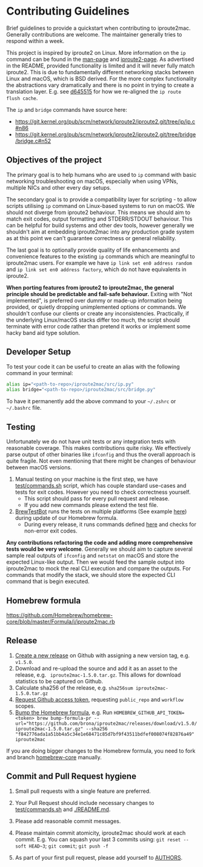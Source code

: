 # Contributing Guidelines

Brief guidelines to provide a quickstart when contributing to iproute2mac. Generally contributions are welcome. The maintainer generally tries to respond within a week.

This project is inspired by iproute2 on Linux. More information on the `ip` command can be found in the [man-page](https://man7.org/linux/man-pages/man8/ip.8.html) and [iproute2-page](http://www.policyrouting.org/iproute2.doc.html). As advertised in the README, provided functionality is limited and it will never fully match iproute2. This is due to fundamentally different networking stacks between Linux and macOS, which is BSD derived. For the more complex functionality the abstractions vary dramatically and there is no point in trying to create a translation layer. E.g. see [d645515](https://github.com/brona/iproute2mac/commit/d64551516147d9be06eef49afc5c45ef601b8e7f) for how we re-aligned the `ip route flush cache`.

The `ip` and `bridge` commands have source here:
* https://git.kernel.org/pub/scm/network/iproute2/iproute2.git/tree/ip/ip.c#n86
* https://git.kernel.org/pub/scm/network/iproute2/iproute2.git/tree/bridge/bridge.c#n52

## Objectives of the project

The primary goal is to help humans who are used to `ip` command with basic networking troubleshooting on macOS, especially when using VPNs, multiple NICs and other every day setups.

The secondary goal is to provide a compatibility layer for scripting - to allow scripts utilising `ip` command on Linux-based systems to run on macOS. We should not diverge from iproute2 behaviour. This means we should aim to match exit codes, output formatting and STDERR/STDOUT behaviour. This can be helpful for build systems and other dev tools, however generally we shouldn't aim at embedding iproute2mac into any production grade system as at this point we can't guarantee correctness or general reliability.

The last goal is to optionally provide quality of life enhancements and convenience features to the existing `ip` commands which are meaningful to iproute2mac users. For example we have `ip link set en0 address random` and `ip link set en0 address factory`, which do not have equivalents in iproute2.

**When porting features from iproute2 to iproute2mac, the general principle should be predictable and fail-safe behaviour.** Exiting with "Not implemented", is preferred over dummy or made-up information being provided, or quietly dropping unimplemented options or commands. We shouldn't confuse our clients or create any inconsistencies. Practically, if the underlying Linux/macOS stacks differ too much, the script should terminate with error code rather than pretend it works or implement some hacky band aid type solution.

## Developer Setup
To test your code it can be useful to create an alias with the following command in your terminal:
```bash
alias ip="<path-to-repo>/iproute2mac/src/ip.py"
alias bridge="<path-to-repo>/iproute2mac/src/bridge.py"
```
To have it permanently add the above command to your `~/.zshrc` or `~/.bashrc` file.

## Testing

Unfortunately we do not have unit tests or any integration tests with reasonable coverage. This makes contributions quite risky. We effectively parse output of other binaries like `ifconfig` and thus the overall approach is quite fragile. Not even mentioning that there might be changes of behaviour between macOS versions.

1. Manual testing on your machine is the first step, we have [test/commands.sh](./test/commands.sh) script, which has couple standard use-cases and tests for exit codes. However you need to check correctness yourself.
    * This script should pass for every pull request and release.
    * If you add new commands please extend the test file.
2. [BrewTestBot](https://docs.brew.sh/BrewTestBot) runs the tests on multiple platforms (See example [here](https://github.com/Homebrew/homebrew-core/pull/179084)) during update of our Homebrew formula.
    *  During every release, it runs commands defined [here](https://github.com/Homebrew/homebrew-core/blob/master/Formula/i/iproute2mac.rb#L25) and checks for non-error exit codes.

**Any contributions refactoring the code and adding more comprehensive tests would be very welcome**. Generally we should aim to capture several sample real outputs of `ifconfig` and `netstat` on macOS and store the expected Linux-like output. Then we would feed the sample output into iproute2mac to mock the real CLI execution and compare the outputs. For commands that modify the stack, we should store the expected CLI command that is begin executed.

## Homebrew formula

https://github.com/Homebrew/homebrew-core/blob/master/Formula/i/iproute2mac.rb

## Release

1) [Create a new release](https://github.com/brona/iproute2mac/releases/new) on Github with assigning a new version tag, e.g. `v1.5.0`.
2) Download and re-upload the source and add it as an asset to the release, e.g. `
iproute2mac-1.5.0.tar.gz`. This allows for download statistics to be captured on Github.
3) Calculate sha256 of the release, e.g. `sha256sum iproute2mac-1.5.0.tar.gz`
4) [Request Github access token](https://github.com/settings/tokens), requesting `public_repo` and `workflow` scopes.
5) [Bump the Homebrew formula](https://docs.brew.sh/How-To-Open-a-Homebrew-Pull-Request#submit-a-new-version-of-an-existing-formula), e.g. Run `HOMEBREW_GITHUB_API_TOKEN=<token> brew bump-formula-pr --url="https://github.com/brona/iproute2mac/releases/download/v1.5.0/iproute2mac-1.5.0.tar.gz" --sha256 "f842776ada1a51bb4a5c34e1e68471c85d7bf9f43511bdfef008074f82876a49" iproute2mac`

If you are doing bigger changes to the Homebrew formula, you need to fork and branch [homebrew-core](https://github.com/Homebrew/homebrew-core) manually.

## Commit and Pull Request hygiene

1) Small pull requests with a single feature are preferred.

2) Your Pull Request should include necessary changes to [test/commands.sh](./test/commands.sh) and [./README.md](./README.md).

3) Please add reasonable commit messages.

4) Please maintain commit atomicity, iproute2mac should work at each commit. E.g. You can squash your last 3 commits using: `git reset --soft HEAD~3`; `git commit`; `git push -f`

5) As part of your first pull request, please add yourself to [AUTHORS](./AUTHORS).
